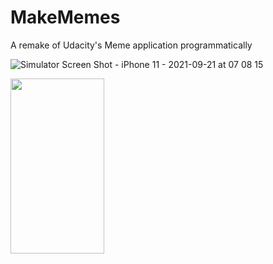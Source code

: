 # MakeMemes
A remake of Udacity's Meme application programmatically

![Simulator Screen Shot - iPhone 11 - 2021-09-21 at 07 08 15]()

<img src="https://user-images.githubusercontent.com/90184422/134120505-15162785-fb5b-4d06-9f4e-ee0ac2657a35.png" width="150" height="280">
